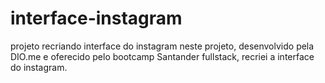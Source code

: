 # interface-instagram
projeto recriando interface do instagram
neste projeto, desenvolvido pela DIO.me e oferecido pelo bootcamp Santander fullstack, recriei a interface do instagram.
